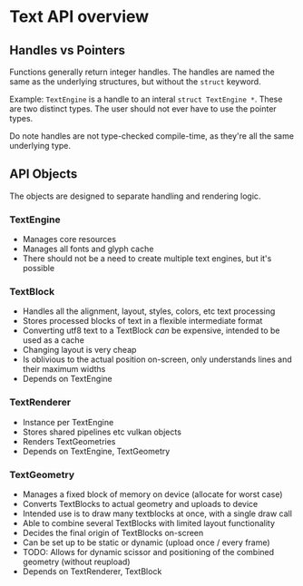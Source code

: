 # Text API overview

## Handles vs Pointers
Functions generally return integer handles. The handles are named the same as 
the underlying structures, but without the `struct` keyword. 

Example: `TextEngine` is a handle to an interal `struct TextEngine *`. These 
are two distinct types. The user should not ever have to use the pointer types.

Do note handles are not type-checked compile-time, as they're all the same 
underlying type.

## API Objects
The objects are designed to separate handling and rendering logic.

### TextEngine 
- Manages core resources
- Manages all fonts and glyph cache
- There should not be a need to create multiple text engines, but it's possible

### TextBlock 
- Handles all the alignment, layout, styles, colors, etc text processing
- Stores processed blocks of text in a flexible intermediate format
- Converting utf8 text to a TextBlock *can* be expensive, intended to be used as a cache
- Changing layout is very cheap
- Is oblivious to the actual position on-screen, only understands lines and their maximum widths
- Depends on TextEngine

### TextRenderer
- Instance per TextEngine 
- Stores shared pipelines etc vulkan objects
- Renders TextGeometries
- Depends on TextEngine, TextGeometry

### TextGeometry
- Manages a fixed block of memory on device (allocate for worst case)
- Converts TextBlocks to actual geometry and uploads to device
- Intended use is to draw many textblocks at once, with a single draw call
- Able to combine several TextBlocks with limited layout functionality
- Decides the final origin of TextBlocks on-screen
- Can be set up to be static or dynamic (upload once / every frame)
- TODO: Allows for dynamic scissor and positioning of the combined geometry (without reupload)
- Depends on TextRenderer, TextBlock


